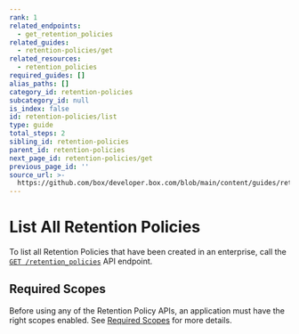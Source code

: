 ```yaml
---
rank: 1
related_endpoints:
  - get_retention_policies
related_guides:
  - retention-policies/get
related_resources:
  - retention_policies
required_guides: []
alias_paths: []
category_id: retention-policies
subcategory_id: null
is_index: false
id: retention-policies/list
type: guide
total_steps: 2
sibling_id: retention-policies
parent_id: retention-policies
next_page_id: retention-policies/get
previous_page_id: ''
source_url: >-
  https://github.com/box/developer.box.com/blob/main/content/guides/retention-policies/list.md
---
```

# List All Retention Policies

To list all Retention Policies that have been created in an enterprise, call
the [`GET /retention_policies`][retention_policies] API endpoint.

<Samples id='get_retention_policies' >

</Samples>

## Required Scopes

Before using any of the Retention Policy APIs, an application must have the
right scopes enabled. See [Required Scopes][scopes] for more details.

[retention_policies]: e://get_retention_policies
[scopes]: g://retention-policies#required-scopes